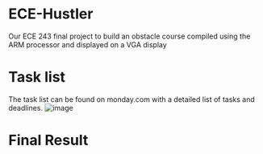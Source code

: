 # ECE-Hustler
Our ECE 243 final project to build an obstacle course compiled using the ARM processor and displayed on a VGA display

# Task list
The task list can be found on monday.com with a detailed list of tasks and deadlines.
![image](https://user-images.githubusercontent.com/60848863/117519164-93744280-af70-11eb-8cc4-6c0bea0181b3.png)

# Final Result

